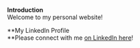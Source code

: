 **Introduction** </br>
Welcome to my personal website!

**My LinkedIn Profile </br>
**Please connect with me [on LinkedIn here](https://www.linkedin.com/in/elijah-w/)!
